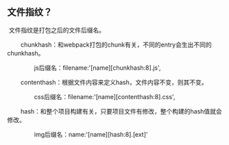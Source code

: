 ## 文件指纹？

 文件指纹是打包之后的文件后缀名。

        chunkhash：和webpack打包的chunk有关，不同的entry会生出不同的chunkhash。

                js后缀名：filename:'\[name]\[chunkhash:8].js',

        contenthash：根据文件内容来定义hash，文件内容不变，则其不变。

                css后缀名：filename:'\[name]\[contenthash:8].css',

        hash：和整个项目构建有关，只要项目文件有修改，整个构建的hash值就会修改。

                img后缀名：name:'\[name]\[hash:8].\[ext]'